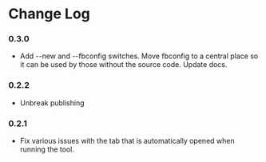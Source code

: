 # Change Log

### 0.3.0
- Add --new and --fbconfig switches.  Move fbconfig to a central place so it can be used by those without the source code.  Update docs.

### 0.2.2
- Unbreak publishing

### 0.2.1
- Fix various issues with the tab that is automatically opened when running the tool.